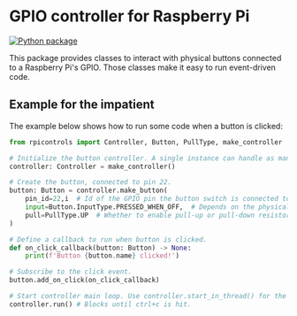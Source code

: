 # GPIO controller for Raspberry Pi

[![Python package](https://github.com/2franix/rpi-controls/actions/workflows/python-package.yml/badge.svg)](https://github.com/2franix/rpi-controls/actions/workflows/python-package.yml)

This package provides classes to interact with physical buttons connected to a Raspberry Pi's GPIO. Those classes make it easy to run event-driven code.

## Example for the impatient

The example below shows how to run some code when a button is clicked:

```python
from rpicontrols import Controller, Button, PullType, make_controller

# Initialize the button controller. A single instance can handle as many buttons as needed.
controller: Controller = make_controller()

# Create the button, connected to pin 22.
button: Button = controller.make_button(
	pin_id=22,i  # Id of the GPIO pin the button switch is connected to.
	input=Button.InputType.PRESSED_WHEN_OFF,  # Depends on the physical wiring of the button.
	pull=PullType.UP  # Whether to enable pull-up or pull-down resistor. Use PullType.NONE to disable.
)

# Define a callback to run when button is clicked.
def on_click_callback(button: Button) -> None:
	print(f'Button {button.name} clicked!')

# Subscribe to the click event.
button.add_on_click(on_click_callback)

# Start controller main loop. Use controller.start_in_thread() for the non-blocking version.
controller.run() # Blocks until ctrl+c is hit.
```
